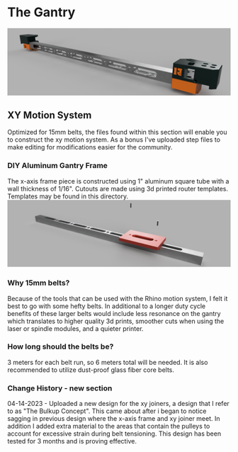 # The Gantry
![Rhino Motion System](https://github.com/Makersmic/Rhino-3d-Printer/blob/main/Literature/Gantry-Bulkup.PNG)

## XY Motion System
Optimized for 15mm belts, the files found within this section will enable you to construct the xy motion system.  As a bonus I've uploaded step files to make editing for modifications easier for the community.

### DIY Aluminum Gantry Frame
The x-axis frame piece is constructed using 1" aluminum square tube with a wall thickness of 1/16".  Cutouts are made using 3d printed router templates.  Templates may be found in this directory.
![Rhino Motion System](https://github.com/Makersmic/Rhino-3d-Printer/blob/main/Literature/Gantry_Router_Template_Illustra.png)

### Why 15mm belts?
Because of the tools that can be used with the Rhino motion system, I felt it best to go with some hefty belts.  In additional to a longer duty cycle benefits of these larger belts would include less resonance 
on the gantry which translates to higher quality 3d prints, smoother cuts when using the laser or spindle modules, and a quieter printer.

### How long should the belts be?
3 meters for each belt run, so 6 meters total will be needed.  It is also recommended to utilize dust-proof glass fiber core belts.

### Change History - new section
04-14-2023 - Uploaded a new design for the xy joiners, a design that I refer to as "The Bulkup Concept".  This came about after i began to notice sagging in previous design where the x-axis frame and xy joiner meet.  In addition I added extra material to the areas that contain the pulleys to account for excessive strain during belt tensioning.  This design has been tested for 3 months and is proving effective.
